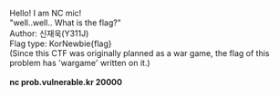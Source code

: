 Hello! I am NC mic!<br>
"well..well.. What is the flag?"<br>
Author: 신재욱(Y311J)<br>
Flag type: KorNewbie{flag}<br>
(Since this CTF was originally planned as a war game, the flag of this problem has 'wargame' written on it.)<br><br>
<b>nc prob.vulnerable.kr 20000</b>